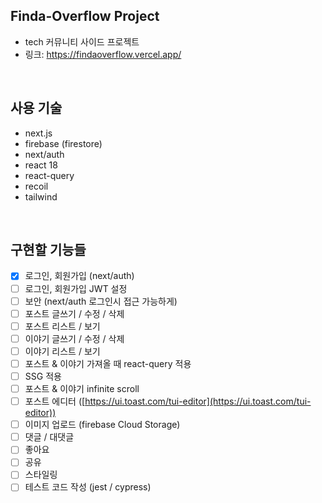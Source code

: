 ## Finda-Overflow Project

- tech 커뮤니티 사이드 프로젝트
- 링크: https://findaoverflow.vercel.app/

<br />

## 사용 기술

- next.js
- firebase (firestore)
- next/auth
- react 18
- react-query
- recoil
- tailwind

<br />

## 구현할 기능들

- [x] 로그인, 회원가입 (next/auth)
- [ ] 로그인, 회원가입 JWT 설정
- [ ] 보안 (next/auth 로그인시 접근 가능하게)
- [ ] 포스트 글쓰기 / 수정 / 삭제
- [ ] 포스트 리스트 / 보기
- [ ] 이야기 글쓰기 / 수정 / 삭제
- [ ] 이야기 리스트 / 보기
- [ ] 포스트 & 이야기 가져올 때 react-query 적용
- [ ] SSG 적용
- [ ] 포스트 & 이야기 infinite scroll
- [ ] 포스트 에디터 ([https://ui.toast.com/tui-editor](https://ui.toast.com/tui-editor))
- [ ] 이미지 업로드 (firebase Cloud Storage)
- [ ] 댓글 / 대댓글
- [ ] 좋아요
- [ ] 공유
- [ ] 스타일링
- [ ] 테스트 코드 작성 (jest / cypress)
